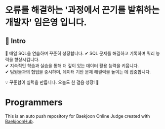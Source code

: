 # 오류를 해결하는 '과정에서 끈기를 발휘하는 개발자' 임은영 입니다.


## :pushpin: Intro
🚀 매일 SQL을 연습하며 꾸준히 성장합니다.
✔ SQL 문제를 해결하고 기록하며 쿼리 능력을 향상시킵니다.
<br>
✔ 지속적인 학습과 실습을 통해 더 깊이 있는 데이터 활용 능력을 키웁니다.
<br>
✔ 팀원들과의 협업을 중시하며, 데이터 기반 문제 해결력을 높이는 데 집중합니다.

💡 꾸준함이 실력을 만듭니다. 오늘도 한 걸음 성장! 🌱

# Programmers
This is an auto push repository for Baekjoon Online Judge created with [BaekjoonHub](https://github.com/BaekjoonHub/BaekjoonHub).
